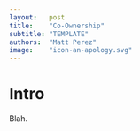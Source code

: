 ```yaml
---
layout:   post
title:    "Co-Ownership"
subtitle: "TEMPLATE"
authors:  "Matt Perez"
image:    "icon-an-apology.svg"
---
```


<div style='display:none; '>
 <p>Blah.</p>
</div>

<h1>Intro</h1>
 <p>Blah.</p>